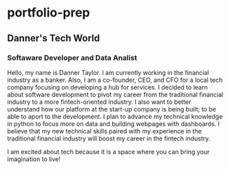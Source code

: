 # portfolio-prep

## Danner's Tech World

### Softaware Developer and Data Analist

Hello, my name is Danner Taylor. I am currently working in the financial industry as a banker. Also, I am a co-founder, CEO, and CFO for a local tech company focusing on developing a hub for services. I decided to learn about software development to pivot my career from the traditional financial industry to a more fintech-oriented industry. I also want to better understand how our platform at the start-up company is being built; to be able to aport to the development. I plan to advance my technical knowledge in python to focus more on data and building webpages with dashboards. I believe that my new technical skills paired with my experience in the traditional financial industry will boost my career in the fintech industry.

I am excited about tech because it is a space where you can bring your imagination to live!
